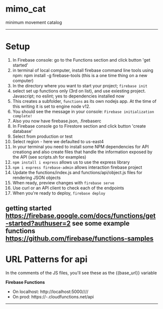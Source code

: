 # mimo_cat
minimum movement catalog

---

# Setup

1. In Firebase console: go to the Functions section and click button 'get started'
2. in terminal of local computer, install firebase command line tools using npm: npm install -g firebase-tools (this is a one time thing on a new computer)
3. In the directory where you want to start your project; `firebase init`
  1. select set up functions only (3rd on list), and use exiesting project. Javascript; no eslint; yes to dependencies installed now
  2. This creates a subfolder, `functions` as its own nodejs app. At the time of this writing it is set to engine node v12.
  3. You should see the message in your console: `Firebase initialization complete!`
  4. Also you now have firebase.json, .firebaserc
4. In Firebase console go to Firestore section and click button 'create database'
  1. Select from production or test
  2. Select region - here we defaulted to us-east4
5. In your terminal you need to install some NPM dependencies for API creationg and also create files that handle the information exposed by the API (see scripts.sh for examples)
  1. `npm install i express` allows us to use the express library
  2. `npm i express firebase-admin` allows interaction firebase project
  3. Update the functions/index.js and functions/api/object.js files for rendering JSON objects
  4. When ready, preview changes with `firebase serve`
  5. Use curl or an API client to check each of the endpoints
6. When you're ready to deploy, `firebase deploy`


getting started https://firebase.google.com/docs/functions/get-started?authuser=2
see some example functions https://github.com/firebase/functions-samples
---

# URL Patterns for api

In the comments of the JS files, you'll see these as the {{base_url}} variable

**Firebase Functions**

* On localhost: http://localhost:5000/<project-id>/<region>/<function-name>/<app-routes>
* On prod: https://<hosting-region>-<project-id>.cloudfunctions.net/api

---
